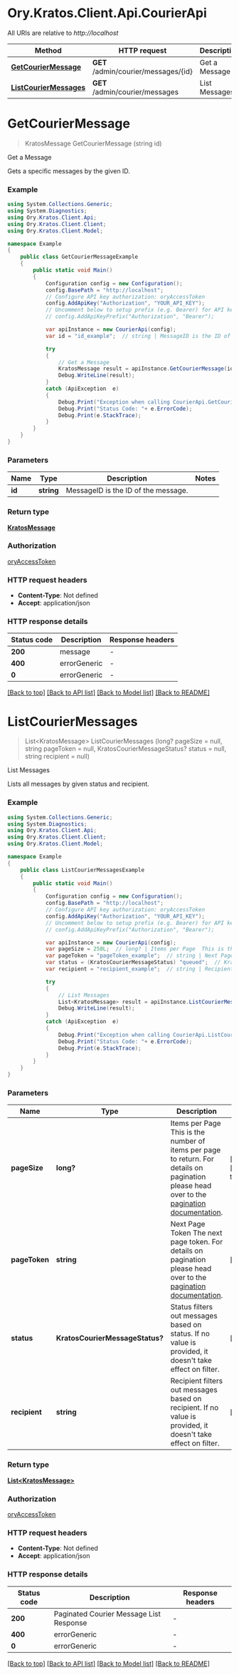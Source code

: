 # Ory.Kratos.Client.Api.CourierApi

All URIs are relative to *http://localhost*

Method | HTTP request | Description
------------- | ------------- | -------------
[**GetCourierMessage**](CourierApi.md#getcouriermessage) | **GET** /admin/courier/messages/{id} | Get a Message
[**ListCourierMessages**](CourierApi.md#listcouriermessages) | **GET** /admin/courier/messages | List Messages


<a name="getcouriermessage"></a>
# **GetCourierMessage**
> KratosMessage GetCourierMessage (string id)

Get a Message

Gets a specific messages by the given ID.

### Example
```csharp
using System.Collections.Generic;
using System.Diagnostics;
using Ory.Kratos.Client.Api;
using Ory.Kratos.Client.Client;
using Ory.Kratos.Client.Model;

namespace Example
{
    public class GetCourierMessageExample
    {
        public static void Main()
        {
            Configuration config = new Configuration();
            config.BasePath = "http://localhost";
            // Configure API key authorization: oryAccessToken
            config.AddApiKey("Authorization", "YOUR_API_KEY");
            // Uncomment below to setup prefix (e.g. Bearer) for API key, if needed
            // config.AddApiKeyPrefix("Authorization", "Bearer");

            var apiInstance = new CourierApi(config);
            var id = "id_example";  // string | MessageID is the ID of the message.

            try
            {
                // Get a Message
                KratosMessage result = apiInstance.GetCourierMessage(id);
                Debug.WriteLine(result);
            }
            catch (ApiException  e)
            {
                Debug.Print("Exception when calling CourierApi.GetCourierMessage: " + e.Message );
                Debug.Print("Status Code: "+ e.ErrorCode);
                Debug.Print(e.StackTrace);
            }
        }
    }
}
```

### Parameters

Name | Type | Description  | Notes
------------- | ------------- | ------------- | -------------
 **id** | **string**| MessageID is the ID of the message. | 

### Return type

[**KratosMessage**](KratosMessage.md)

### Authorization

[oryAccessToken](../README.md#oryAccessToken)

### HTTP request headers

 - **Content-Type**: Not defined
 - **Accept**: application/json


### HTTP response details
| Status code | Description | Response headers |
|-------------|-------------|------------------|
| **200** | message |  -  |
| **400** | errorGeneric |  -  |
| **0** | errorGeneric |  -  |

[[Back to top]](#) [[Back to API list]](../README.md#documentation-for-api-endpoints) [[Back to Model list]](../README.md#documentation-for-models) [[Back to README]](../README.md)

<a name="listcouriermessages"></a>
# **ListCourierMessages**
> List&lt;KratosMessage&gt; ListCourierMessages (long? pageSize = null, string pageToken = null, KratosCourierMessageStatus? status = null, string recipient = null)

List Messages

Lists all messages by given status and recipient.

### Example
```csharp
using System.Collections.Generic;
using System.Diagnostics;
using Ory.Kratos.Client.Api;
using Ory.Kratos.Client.Client;
using Ory.Kratos.Client.Model;

namespace Example
{
    public class ListCourierMessagesExample
    {
        public static void Main()
        {
            Configuration config = new Configuration();
            config.BasePath = "http://localhost";
            // Configure API key authorization: oryAccessToken
            config.AddApiKey("Authorization", "YOUR_API_KEY");
            // Uncomment below to setup prefix (e.g. Bearer) for API key, if needed
            // config.AddApiKeyPrefix("Authorization", "Bearer");

            var apiInstance = new CourierApi(config);
            var pageSize = 250L;  // long? | Items per Page  This is the number of items per page to return. For details on pagination please head over to the [pagination documentation](https://www.ory.sh/docs/ecosystem/api-design#pagination). (optional)  (default to 250)
            var pageToken = "pageToken_example";  // string | Next Page Token  The next page token. For details on pagination please head over to the [pagination documentation](https://www.ory.sh/docs/ecosystem/api-design#pagination). (optional) 
            var status = (KratosCourierMessageStatus) "queued";  // KratosCourierMessageStatus? | Status filters out messages based on status. If no value is provided, it doesn't take effect on filter. (optional) 
            var recipient = "recipient_example";  // string | Recipient filters out messages based on recipient. If no value is provided, it doesn't take effect on filter. (optional) 

            try
            {
                // List Messages
                List<KratosMessage> result = apiInstance.ListCourierMessages(pageSize, pageToken, status, recipient);
                Debug.WriteLine(result);
            }
            catch (ApiException  e)
            {
                Debug.Print("Exception when calling CourierApi.ListCourierMessages: " + e.Message );
                Debug.Print("Status Code: "+ e.ErrorCode);
                Debug.Print(e.StackTrace);
            }
        }
    }
}
```

### Parameters

Name | Type | Description  | Notes
------------- | ------------- | ------------- | -------------
 **pageSize** | **long?**| Items per Page  This is the number of items per page to return. For details on pagination please head over to the [pagination documentation](https://www.ory.sh/docs/ecosystem/api-design#pagination). | [optional] [default to 250]
 **pageToken** | **string**| Next Page Token  The next page token. For details on pagination please head over to the [pagination documentation](https://www.ory.sh/docs/ecosystem/api-design#pagination). | [optional] 
 **status** | **KratosCourierMessageStatus?**| Status filters out messages based on status. If no value is provided, it doesn&#39;t take effect on filter. | [optional] 
 **recipient** | **string**| Recipient filters out messages based on recipient. If no value is provided, it doesn&#39;t take effect on filter. | [optional] 

### Return type

[**List&lt;KratosMessage&gt;**](KratosMessage.md)

### Authorization

[oryAccessToken](../README.md#oryAccessToken)

### HTTP request headers

 - **Content-Type**: Not defined
 - **Accept**: application/json


### HTTP response details
| Status code | Description | Response headers |
|-------------|-------------|------------------|
| **200** | Paginated Courier Message List Response |  -  |
| **400** | errorGeneric |  -  |
| **0** | errorGeneric |  -  |

[[Back to top]](#) [[Back to API list]](../README.md#documentation-for-api-endpoints) [[Back to Model list]](../README.md#documentation-for-models) [[Back to README]](../README.md)

